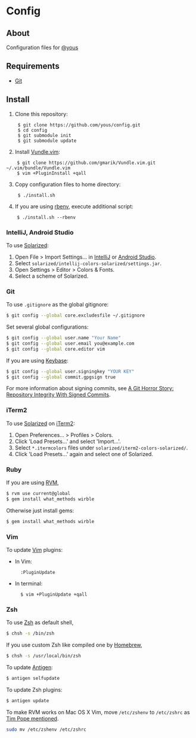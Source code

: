 # Config

## About

Configuration files for [@yous](https://github.com/yous)

## Requirements

- [Git][]

[Git]: http://git-scm.com

## Install

1. Clone this repository:

        $ git clone https://github.com/yous/config.git
        $ cd config
        $ git submodule init
        $ git submodule update

2. Install [Vundle.vim][]:

[Vundle.vim]: https://github.com/gmarik/Vundle.vim

        $ git clone https://github.com/gmarik/Vundle.vim.git ~/.vim/bundle/Vundle.vim
        $ vim +PluginInstall +qall

3. Copy configuration files to home directory:

        $ ./install.sh

4. If you are using [rbenv][], execute additional script:

[rbenv]: https://github.com/sstephenson/rbenv

        $ ./install.sh --rbenv

### IntelliJ, Android Studio

To use [Solarized][]:

[Solarized]: https://github.com/altercation/solarized

1. Open File > Import Settings… in [IntelliJ][] or [Android Studio][].
2. Select `solarized/intellij-colors-solarized/settings.jar`.
3. Open Settings > Editor > Colors & Fonts.
4. Select a scheme of Solarized.

[IntelliJ]: http://www.jetbrains.com/idea/
[Android Studio]: http://developer.android.com/sdk/installing/studio.html

### Git

To use `.gitignore` as the global gitignore:

``` sh
$ git config --global core.excludesfile ~/.gitignore
```

Set several global configurations:

``` sh
$ git config --global user.name "Your Name"
$ git config --global user.email you@example.com
$ git config --global core.editor vim
```

If you are using [Keybase][]:

[Keybase]: https://keybase.io

``` sh
$ git config --global user.signingkey "YOUR KEY"
$ git config --global commit.gpgsign true
```

For more information about signing commits, see [A Git Horror Story: Repository Integrity With Signed Commits](http://mikegerwitz.com/papers/git-horror-story).

### iTerm2

To use [Solarized][] on [iTerm2][]:

[iTerm2]: http://www.iterm2.com

1. Open Preferences… > Profiles > Colors.
2. Click 'Load Presets…' and select 'Import…'.
3. Select `*.itermcolors` files under `solarized/iterm2-colors-solarized/`.
4. Click 'Load Presets…' again and select one of Solarized.

### Ruby

If you are using [RVM][],

[RVM]: http://rvm.io

``` sh
$ rvm use current@global
$ gem install what_methods wirble
```

Otherwise just install gems:

``` sh
$ gem install what_methods wirble
```

### Vim

To update [Vim][] plugins:

- In Vim:

        :PluginUpdate

[Vim]: http://www.vim.org

- In terminal:

        $ vim +PluginUpdate +qall

### Zsh

To use [Zsh][] as default shell,

[Zsh]: http://www.zsh.org

``` sh
$ chsh -s /bin/zsh
```

If you use custom Zsh like compiled one by [Homebrew][],

[Homebrew]: http://brew.sh

``` sh
$ chsh -s /usr/local/bin/zsh
```

To update [Antigen][]:

[Antigen]: http://antigen.sharats.me

``` sh
$ antigen selfupdate
```

To update Zsh plugins:

``` sh
$ antigen update
```

To make RVM works on Mac OS X Vim, move `/etc/zshenv` to `/etc/zshrc` as [Tim Pope mentioned](https://github.com/tpope/vim-rvm#faq).

``` sh
sudo mv /etc/zshenv /etc/zshrc
```

